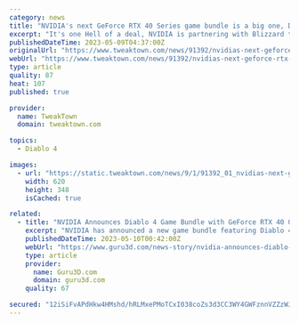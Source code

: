 ```yaml
---
category: news
title: "NVIDIA's next GeForce RTX 40 Series game bundle is a big one, Diablo 4"
excerpt: "It's one Hell of a deal, NVIDIA is partnering with Blizzard to give away copies of Diablo 4 on PC with qualifying GeForce RTX 40 Series GPU purchases."
publishedDateTime: 2023-05-09T04:37:00Z
originalUrl: "https://www.tweaktown.com/news/91392/nvidias-next-geforce-rtx-40-series-game-bundle-is-big-one-diablo-4/index.html"
webUrl: "https://www.tweaktown.com/news/91392/nvidias-next-geforce-rtx-40-series-game-bundle-is-big-one-diablo-4/index.html"
type: article
quality: 87
heat: 107
published: true

provider:
  name: TweakTown
  domain: tweaktown.com

topics:
  - Diablo 4

images:
  - url: "https://static.tweaktown.com/news/9/1/91392_01_nvidias-next-geforce-game-bundle-is-big-one-diablo-4-with-bonus-items.jpg"
    width: 620
    height: 348
    isCached: true

related:
  - title: "NVIDIA Announces Diablo 4 Game Bundle with GeForce RTX 40 GPUs"
    excerpt: "NVIDIA has announced a new game bundle featuring Diablo 4, which will be available for free with the purchase of desktop GeForce RTX 40 series graphics ..."
    publishedDateTime: 2023-05-10T00:42:00Z
    webUrl: "https://www.guru3d.com/news-story/nvidia-announces-diablo-4-game-bundle-with-geforce-rtx-40-gpus.html"
    type: article
    provider:
      name: Guru3D.com
      domain: guru3d.com
    quality: 67

secured: "12iSiFvAPdHkw4HMshd/hRLMxePMoTCxI038coZs3d3CC3WY4GWFznnVZZzWJbsKQu+FNbxDvQFk247AAwAPFGvMP2I8glmwS3HvwIXXYenBO+mJhTCO84Wihi3PgAIzccScGot2njWC4X3PYapJ8H3kr/kj+MnUoGKIJp0JbEXZqWjNgdUYgLTpTgy9odA/F+uu076jOE10Ezm0Sep5nZdy5RcfWgnkM6fBO7aVsaVa2upu3Doxkmx3h8Q+Jjsw2/CXnpawD6kn0xVhOPEMMvODzARmgApmv29AAOe4934QN4N9kSN3jeBjBlUSBFjkFVHK5iOFkPP9/yvEMaG+ZL5LLst1u11VgMyR6VBduDo=;27XfyLALJMzBQTwPqV2FFg=="
---
```


